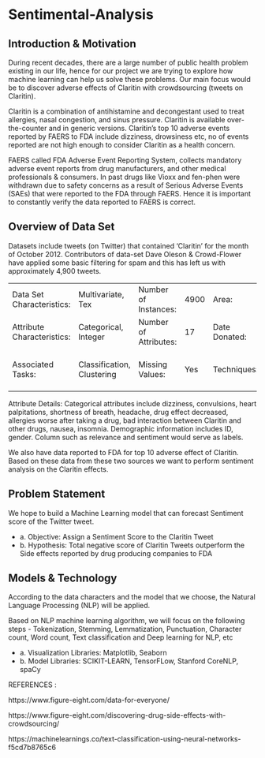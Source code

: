 <!DOCTYPE html>
<html>
<body>
<h1>Sentimental-Analysis</h1>
<!-- These paragraphs will be red -->
<h2>Introduction & Motivation </h2>

<p>During recent decades, there are a large number of public health problem existing in our life, hence for our project we are trying to explore how machine learning can help us solve these problems. Our main focus would be to discover adverse effects of Claritin with crowdsourcing (tweets on Claritin).  </p>
<p>Claritin is a combination of antihistamine and decongestant used to treat allergies, nasal congestion, and sinus pressure. Claritin is available over-the-counter and in generic versions. Claritin’s top 10 adverse events reported by FAERS to FDA include dizziness, drowsiness etc, no of events reported are not high enough to consider Claritin as a health concern.  </p>
<p>FAERS called FDA Adverse Event Reporting System, collects mandatory adverse event reports from drug manufacturers, and other medical professionals & consumers. In past drugs like Vioxx and fen-phen were withdrawn due to safety concerns as a result of Serious Adverse Events (SAEs) that were reported to the FDA through FAERS. Hence it is important to constantly verify the data reported to FAERS is correct.</p>
<h2>Overview of Data Set </h2>
<p>Datasets include tweets (on Twitter) that contained ‘Claritin’ for the month of October 2012. Contributors of data-set Dave Oleson & Crowd-Flower have applied some basic filtering for spam and this has left us with approximately 4,900 tweets. </p>
  
  <table >
  <tr>
    <td>Data Set Characteristics:</td>
    <td>Multivariate, Tex</td>
    <td>Number of Instances:</td>
    <td>4900</td>
    <td>Area:</td>
    <td>Medicine, Healthcare</td>   

  </tr>
  <tr>
    <td>Attribute Characteristics:</td>
    <td>Categorical,  Integer</td>
    <td>Number of Attributes:</td>
    <td>17</td>
    <td>Date Donated:</td>
    <td>Nov 13,  2013</td>    
    
  </tr>
  <tr>
    <td>Associated Tasks:</td>
    <td>Classification, Clustering</td>
    <td>Missing Values:</td>
    <td>Yes</td>
    <td>Techniques:</td>
    <td>NLP, Neural Network, SVM</td>
  </tr>
</table>
<p>Attribute Details: Categorical attributes include dizziness, convulsions, heart palpitations, shortness of breath, headache, drug effect decreased, allergies worse after taking a drug, bad interaction between Claritin and other drugs, nausea, insomnia. Demographic information includes ID, gender. Column such as relevance and  sentiment would serve as labels. </p>  
 
<p>We also have data reported to FDA for top 10 adverse effect of Claritin. Based on these data from these two sources we want to perform sentiment analysis on the Claritin effects.</p> 
  
<h2>Problem Statement</h2>  
<p>We hope to build a Machine Learning model that can forecast Sentiment score of the Twitter tweet. </p>  
  
<ul>
  <li>a.	Objective: Assign a Sentiment Score to the Claritin Tweet </li>
  <li>b.	Hypothesis: Total negative score of Claritin Tweets outperform the Side effects reported by drug producing companies to FDA</li>

</ul>  
  
<h2>Models & Technology</h2>
  
<p>According to the data characters and the model that we choose, the Natural Language Processing (NLP) will be applied.</p>  
<p>Based on NLP machine learning algorithm, we will focus on the following steps - Tokenization, Stemming, Lemmatization, Punctuation, Character count, Word count, Text classification and Deep learning for NLP, etc</p>  
  <ul>
  <li>a.	Visualization Libraries: Matplotlib, Seaborn </li>
  <li>b.	Model Libraries: SCIKIT-LEARN, TensorFLow, Stanford CoreNLP, spaCy  </li>

</ul>  
  



<p>REFERENCES :</p>
<p>https://www.figure-eight.com/data-for-everyone/</p>
<p>https://www.figure-eight.com/discovering-drug-side-effects-with-crowdsourcing/</p>
<p>https://machinelearnings.co/text-classification-using-neural-networks-f5cd7b8765c6</p>
</body>
</html>
